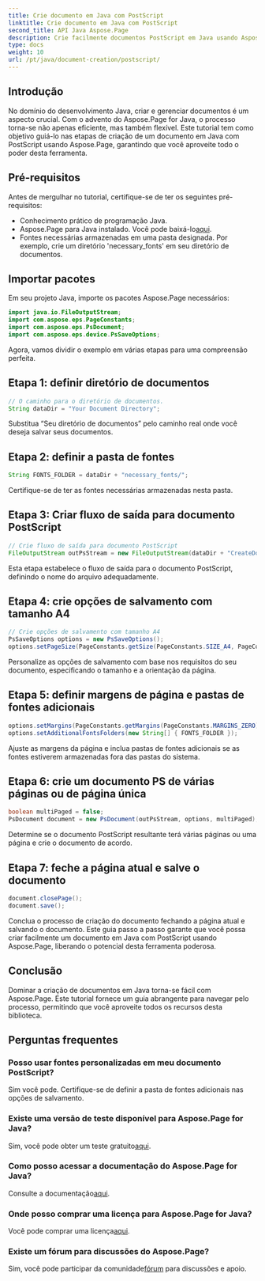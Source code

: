 ```yaml
---
title: Crie documento em Java com PostScript
linktitle: Crie documento em Java com PostScript
second_title: API Java Aspose.Page
description: Crie facilmente documentos PostScript em Java usando Aspose.Page. Personalize o tamanho da página, margens e fontes. Experimente o teste gratuito agora!
type: docs
weight: 10
url: /pt/java/document-creation/postscript/
---
```

## Introdução
No domínio do desenvolvimento Java, criar e gerenciar documentos é um aspecto crucial. Com o advento do Aspose.Page for Java, o processo torna-se não apenas eficiente, mas também flexível. Este tutorial tem como objetivo guiá-lo nas etapas de criação de um documento em Java com PostScript usando Aspose.Page, garantindo que você aproveite todo o poder desta ferramenta.
## Pré-requisitos
Antes de mergulhar no tutorial, certifique-se de ter os seguintes pré-requisitos:
- Conhecimento prático de programação Java.
-  Aspose.Page para Java instalado. Você pode baixá-lo[aqui](https://releases.aspose.com/page/java/).
- Fontes necessárias armazenadas em uma pasta designada. Por exemplo, crie um diretório 'necessary_fonts' em seu diretório de documentos.
## Importar pacotes
Em seu projeto Java, importe os pacotes Aspose.Page necessários:
```java
import java.io.FileOutputStream;
import com.aspose.eps.PageConstants;
import com.aspose.eps.PsDocument;
import com.aspose.eps.device.PsSaveOptions;

```
Agora, vamos dividir o exemplo em várias etapas para uma compreensão perfeita.
## Etapa 1: definir diretório de documentos
```java
// O caminho para o diretório de documentos.
String dataDir = "Your Document Directory";
```
Substitua “Seu diretório de documentos” pelo caminho real onde você deseja salvar seus documentos.
## Etapa 2: definir a pasta de fontes
```java
String FONTS_FOLDER = dataDir + "necessary_fonts/";
```
Certifique-se de ter as fontes necessárias armazenadas nesta pasta.
## Etapa 3: Criar fluxo de saída para documento PostScript
```java
// Crie fluxo de saída para documento PostScript
FileOutputStream outPsStream = new FileOutputStream(dataDir + "CreateDocument_outPS.ps");
```
Esta etapa estabelece o fluxo de saída para o documento PostScript, definindo o nome do arquivo adequadamente.
## Etapa 4: crie opções de salvamento com tamanho A4
```java
// Crie opções de salvamento com tamanho A4
PsSaveOptions options = new PsSaveOptions();
options.setPageSize(PageConstants.getSize(PageConstants.SIZE_A4, PageConstants.ORIENTATION_PORTRAIT));
```
Personalize as opções de salvamento com base nos requisitos do seu documento, especificando o tamanho e a orientação da página.
## Etapa 5: definir margens de página e pastas de fontes adicionais
```java
options.setMargins(PageConstants.getMargins(PageConstants.MARGINS_ZERO));
options.setAdditionalFontsFolders(new String[] { FONTS_FOLDER });
```
Ajuste as margens da página e inclua pastas de fontes adicionais se as fontes estiverem armazenadas fora das pastas do sistema.
## Etapa 6: crie um documento PS de várias páginas ou de página única
```java
boolean multiPaged = false;
PsDocument document = new PsDocument(outPsStream, options, multiPaged);
```
Determine se o documento PostScript resultante terá várias páginas ou uma página e crie o documento de acordo.
## Etapa 7: feche a página atual e salve o documento
```java
document.closePage();
document.save();
```
Conclua o processo de criação do documento fechando a página atual e salvando o documento.
Este guia passo a passo garante que você possa criar facilmente um documento em Java com PostScript usando Aspose.Page, liberando o potencial desta ferramenta poderosa.
## Conclusão
Dominar a criação de documentos em Java torna-se fácil com Aspose.Page. Este tutorial fornece um guia abrangente para navegar pelo processo, permitindo que você aproveite todos os recursos desta biblioteca.
## Perguntas frequentes
### Posso usar fontes personalizadas em meu documento PostScript?
Sim você pode. Certifique-se de definir a pasta de fontes adicionais nas opções de salvamento.
### Existe uma versão de teste disponível para Aspose.Page for Java?
 Sim, você pode obter um teste gratuito[aqui](https://releases.aspose.com/).
### Como posso acessar a documentação do Aspose.Page for Java?
 Consulte a documentação[aqui](https://reference.aspose.com/page/java/).
### Onde posso comprar uma licença para Aspose.Page for Java?
 Você pode comprar uma licença[aqui](https://purchase.aspose.com/buy).
### Existe um fórum para discussões do Aspose.Page?
 Sim, você pode participar da comunidade[fórum](https://forum.aspose.com/c/page/39) para discussões e apoio.